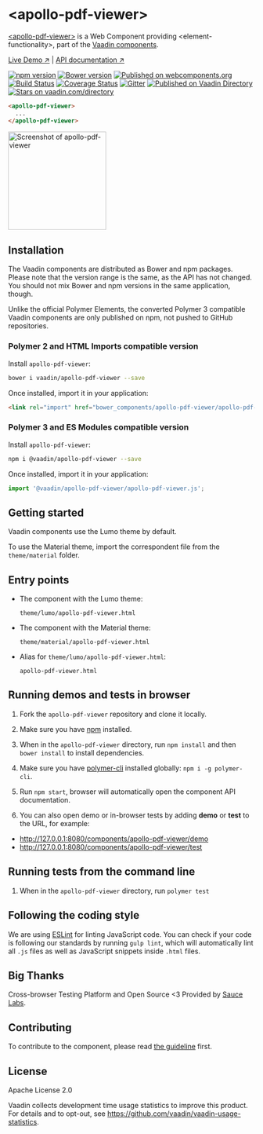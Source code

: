 # &lt;apollo-pdf-viewer&gt;

[&lt;apollo-pdf-viewer&gt;](https://vaadin.com/components/apollo-pdf-viewer) is a Web Component providing &lt;element-functionality&gt;, part of the [Vaadin components](https://vaadin.com/components).

[Live Demo ↗](https://vaadin.com/components/apollo-pdf-viewer/html-examples)
|
[API documentation ↗](https://vaadin.com/components/apollo-pdf-viewer/html-api)

[![npm version](https://badgen.net/npm/v/@vaadin/apollo-pdf-viewer)](https://www.npmjs.com/package/@vaadin/apollo-pdf-viewer)
[![Bower version](https://badgen.net/github/release/vaadin/apollo-pdf-viewer)](https://github.com/vaadin/apollo-pdf-viewer/releases)
[![Published on webcomponents.org](https://img.shields.io/badge/webcomponents.org-published-blue.svg)](https://www.webcomponents.org/element/vaadin/apollo-pdf-viewer)
[![Build Status](https://travis-ci.org/vaadin/apollo-pdf-viewer.svg?branch=master)](https://travis-ci.org/vaadin/apollo-pdf-viewer)
[![Coverage Status](https://coveralls.io/repos/github/vaadin/apollo-pdf-viewer/badge.svg?branch=master)](https://coveralls.io/github/vaadin/apollo-pdf-viewer?branch=master)
[![Gitter](https://badges.gitter.im/Join%20Chat.svg)](https://gitter.im/vaadin/web-components?utm_source=badge&utm_medium=badge&utm_campaign=pr-badge)
[![Published on Vaadin Directory](https://img.shields.io/badge/Vaadin%20Directory-published-00b4f0.svg)](https://vaadin.com/directory/component/vaadinapollo-pdf-viewer)
[![Stars on vaadin.com/directory](https://img.shields.io/vaadin-directory/star/apollo-pdf-viewer-directory-urlidentifier.svg)](https://vaadin.com/directory/component/vaadinapollo-pdf-viewer)
<!--
```
<custom-element-demo>
  <template>
    <script src="../webcomponentsjs/webcomponents-lite.js"></script>
    <link rel="import" href="apollo-pdf-viewer.html">
    <next-code-block></next-code-block>
  </template>
</custom-element-demo>
```
-->
```html
<apollo-pdf-viewer>
  ...
</apollo-pdf-viewer>
```

[<img src="https://raw.githubusercontent.com/vaadin/apollo-pdf-viewer/master/screenshot.png" width="200" alt="Screenshot of apollo-pdf-viewer">](https://vaadin.com/components/apollo-pdf-viewer)


## Installation

The Vaadin components are distributed as Bower and npm packages.
Please note that the version range is the same, as the API has not changed.
You should not mix Bower and npm versions in the same application, though.

Unlike the official Polymer Elements, the converted Polymer 3 compatible Vaadin components
are only published on npm, not pushed to GitHub repositories.

### Polymer 2 and HTML Imports compatible version

Install `apollo-pdf-viewer`:

```sh
bower i vaadin/apollo-pdf-viewer --save
```

Once installed, import it in your application:

```html
<link rel="import" href="bower_components/apollo-pdf-viewer/apollo-pdf-viewer.html">
```
### Polymer 3 and ES Modules compatible version


Install `apollo-pdf-viewer`:

```sh
npm i @vaadin/apollo-pdf-viewer --save
```

Once installed, import it in your application:

```js
import '@vaadin/apollo-pdf-viewer/apollo-pdf-viewer.js';
```

## Getting started

Vaadin components use the Lumo theme by default.

To use the Material theme, import the correspondent file from the `theme/material` folder.

## Entry points

- The component with the Lumo theme:

  `theme/lumo/apollo-pdf-viewer.html`

- The component with the Material theme:

  `theme/material/apollo-pdf-viewer.html`

- Alias for `theme/lumo/apollo-pdf-viewer.html`:

  `apollo-pdf-viewer.html`


## Running demos and tests in browser

1. Fork the `apollo-pdf-viewer` repository and clone it locally.

1. Make sure you have [npm](https://www.npmjs.com/) installed.

1. When in the `apollo-pdf-viewer` directory, run `npm install` and then `bower install` to install dependencies.

1. Make sure you have [polymer-cli](https://www.npmjs.com/package/polymer-cli) installed globally: `npm i -g polymer-cli`.

1. Run `npm start`, browser will automatically open the component API documentation.

1. You can also open demo or in-browser tests by adding **demo** or **test** to the URL, for example:

  - http://127.0.0.1:8080/components/apollo-pdf-viewer/demo
  - http://127.0.0.1:8080/components/apollo-pdf-viewer/test


## Running tests from the command line

1. When in the `apollo-pdf-viewer` directory, run `polymer test`


## Following the coding style

We are using [ESLint](http://eslint.org/) for linting JavaScript code. You can check if your code is following our standards by running `gulp lint`, which will automatically lint all `.js` files as well as JavaScript snippets inside `.html` files.


## Big Thanks

Cross-browser Testing Platform and Open Source <3 Provided by [Sauce Labs](https://saucelabs.com).


## Contributing

  To contribute to the component, please read [the guideline](https://github.com/vaadin/vaadin-core/blob/master/CONTRIBUTING.md) first.


## License

Apache License 2.0

Vaadin collects development time usage statistics to improve this product. For details and to opt-out, see https://github.com/vaadin/vaadin-usage-statistics.
